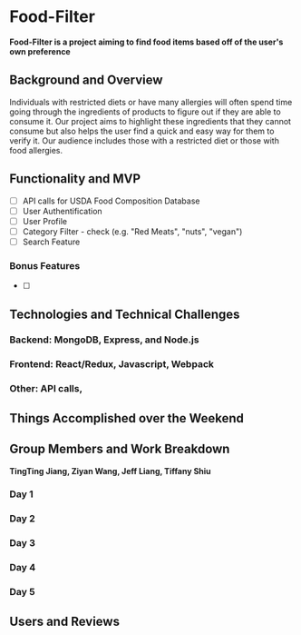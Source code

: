 # Food-Filter

**Food-Filter is a project aiming to find food items based off of the user's own preference**

## Background and Overview

Individuals with restricted diets or have many allergies will often spend time going through the ingredients of products to figure out if they are able to consume it. Our project aims to highlight these ingredients that they cannot consume but also helps the user find a quick and easy way for them to verify it. Our audience includes those with a restricted diet or those with food allergies.

## Functionality and MVP

* [ ] API calls for USDA Food Composition Database
* [ ] User Authentification
* [ ] User Profile
* [ ] Category Filter - check (e.g. "Red Meats", "nuts", "vegan")
* [ ] Search Feature

### Bonus Features
* [ ] 

## Technologies and Technical Challenges

### Backend: MongoDB, Express, and Node.js

### Frontend: React/Redux, Javascript, Webpack

### Other: API calls,

## Things Accomplished over the Weekend

## Group Members and Work Breakdown

**TingTing Jiang, Ziyan Wang, Jeff Liang, Tiffany Shiu**

### Day 1

### Day 2

### Day 3

### Day 4

### Day 5

## Users and Reviews
